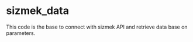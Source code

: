 # sizmek_data
This code is the base to connect with sizmek API and retrieve data base on parameters.
